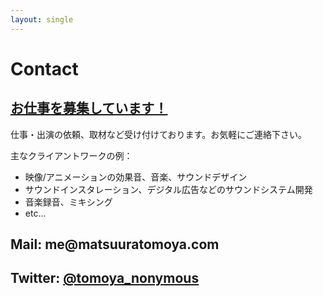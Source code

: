 ```yaml
---
layout: single
---
```

# Contact

## [お仕事を募集しています！](/contact/callforjob)

仕事・出演の依頼、取材など受け付けております。お気軽にご連絡下さい。

主なクライアントワークの例：

- 映像/アニメーションの効果音、音楽、サウンドデザイン
- サウンドインスタレーション、デジタル広告などのサウンドシステム開発
- 音楽録音、ミキシング
- etc...


## Mail: me@<span style="display:none;"></span>matsuuratomoya.com
## Twitter: [@tomoya_nonymous](https://twitter.com/tomoya_nonymous)
